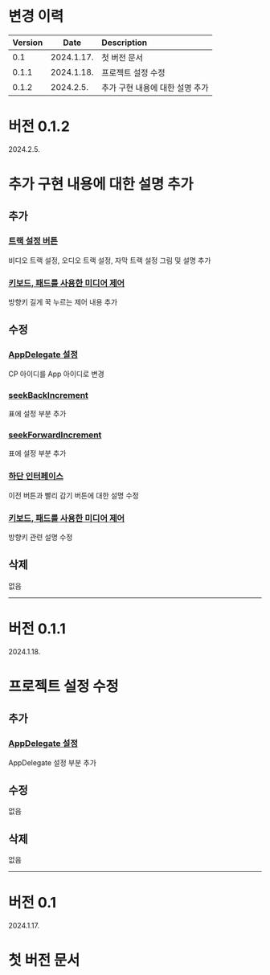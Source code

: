 # 변경 이력

| Version   | Date | Description |
|-----------|------|:------------|
| 0.1 | 2024.1.17. | 첫 버전 문서 |
| 0.1.1 | 2024.1.18. | 프로젝트 설정 수정 |
| 0.1.2 | 2024.2.5. | 추가 구현 내용에 대한 설명 추가 |

# 버전 0.1.2
2024.2.5.
<h1>추가 구현 내용에 대한 설명 추가</h1>

## 추가

### [트랙 설정 버튼](../media_player_view/screen_layout/details.md#3-트랙-설정-버튼)
비디오 트랙 설정, 오디오 트랙 설정, 자막 트랙 설정 그림 및 설명 추가

### [키보드, 패드를 사용한 미디어 제어](../media_player_view/media_control_using_keyboard_and_pad/home.md#키보드-패드를-사용한-미디어-제어)
방향키 길게 꾹 누르는 제어 내용 추가

## 수정

### [AppDelegate 설정](../how_to_set/project_settings.md#appdelegate-설정)
CP 아이디를 App 아이디로 변경

### [seekBackIncrement](../media_player/properties/details.md#seekbackincrement)
표에 설정 부분 추가

### [seekForwardIncrement](../media_player/properties/details.md#seekforwardincrement)
표에 설정 부분 추가

### [하단 인터페이스](../media_player_view/screen_layout/details.md#하단-인터페이스)
이전 버튼과 빨리 감기 버튼에 대한 설명 수정

### [키보드, 패드를 사용한 미디어 제어](../media_player_view/media_control_using_keyboard_and_pad/home.md#키보드-패드를-사용한-미디어-제어)
방향키 관련 설명 수정

## 삭제
없음

-------
# 버전 0.1.1
2024.1.18.
<h1>프로젝트 설정 수정</h1>

## 추가

### [AppDelegate 설정](../how_to_set/project_settings.md#appdelegate-설정)
AppDelegate 설정 부분 추가

## 수정
없음

## 삭제
없음

-------
# 버전 0.1
2024.1.17.
<h1> 첫 버전 문서 </h1>
